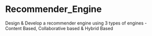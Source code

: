 # Recommender_Engine
Design &amp; Develop a recommender engine using 3 types of engines - Content Based, Collaborative based & Hybrid Based 
